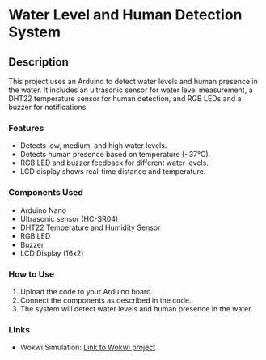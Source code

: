 # Water Level and Human Detection System

## Description
This project uses an Arduino to detect water levels and human presence in the water. It includes an ultrasonic sensor for water level measurement, a DHT22 temperature sensor for human detection, and RGB LEDs and a buzzer for notifications.

### Features
- Detects low, medium, and high water levels.
- Detects human presence based on temperature (~37°C).
- RGB LED and buzzer feedback for different water levels.
- LCD display shows real-time distance and temperature.

### Components Used
- Arduino Nano
- Ultrasonic sensor (HC-SR04)
- DHT22 Temperature and Humidity Sensor
- RGB LED
- Buzzer
- LCD Display (16x2)

### How to Use
1. Upload the code to your Arduino board.
2. Connect the components as described in the code.
3. The system will detect water levels and human presence in the water.

### Links
- Wokwi Simulation: [Link to Wokwi project](https://wokwi.com/projects/417349332967409665)
